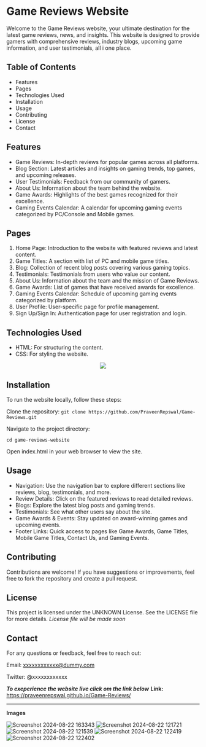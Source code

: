 # Game Reviews Website
Welcome to the Game Reviews website, your ultimate destination for the latest game reviews, news, and insights. This website is designed to provide gamers with comprehensive reviews, industry blogs, upcoming game information, and user testimonials, all i one place.

## Table of Contents
- Features
- Pages
- Technologies Used
- Installation
- Usage
- Contributing
- License
- Contact

## Features
- Game Reviews: In-depth reviews for popular games across all platforms.
- Blog Section: Latest articles and insights on gaming trends, top games, and upcoming releases.
- User Testimonials: Feedback from our community of gamers.
- About Us: Information about the team behind the website.
- Game Awards: Highlights of the best games recognized for their excellence.
- Gaming Events Calendar: A calendar for upcoming gaming events categorized by PC/Console and Mobile games.


## Pages
1. Home Page: Introduction to the website with featured reviews and latest content.
2. Game Titles: A section with list of PC and mobile game titles.
3. Blog: Collection of recent blog posts covering various gaming topics.
4. Testimonials: Testimonials from users who value our content.
5. About Us: Information about the team and the mission of Game Reviews.
6. Game Awards: List of games that have received awards for excellence.
7. Gaming Events Calendar: Schedule of upcoming gaming events categorized by platform.
8. User Profile: User-specific page for profile management.
9. Sign Up/Sign In: Authentication page for user registration and login.

## Technologies Used
- HTML: For structuring the content.
- CSS: For styling the website.

<p align="center">
  <a href="https://skillicons.dev">
    <img src="https://skillicons.dev/icons?i=html,css" />
  </a>
</p>

## Installation
To run the website locally, follow these steps:

Clone the repository:
`git clone https://github.com/PraveenRepswal/Game-Reviews.git`

Navigate to the project directory:

```cd game-reviews-website```

Open index.html in your web browser to view the site.

## Usage
- Navigation: Use the navigation bar to explore different sections like reviews, blog, testimonials, and more.
- Review Details: Click on the featured reviews to read detailed reviews.
- Blogs: Explore the latest blog posts and gaming trends.
- Testimonials: See what other users say about the site.
- Game Awards & Events: Stay updated on award-winning games and upcoming events.
- Footer Links: Quick access to pages like Game Awards, Game Titles, Mobile Game Titles, Contact Us, and Gaming Events.

## Contributing
Contributions are welcome! If you have suggestions or improvements, feel free to fork the repository and create a pull request.

## License
This project is licensed under the UNKNOWN License. See the LICENSE file for more details.
*License file will be made soon*

## Contact
For any questions or feedback, feel free to reach out:

Email: xxxxxxxxxxxx@dummy.com

Twitter: @xxxxxxxxxxxx

***To exeperience the website live click om the link below***
**Link:**  https://praveenrepswal.github.io/Game-Reviews/

---
**Images**

![Screenshot 2024-08-22 163343](https://github.com/user-attachments/assets/4b33f0cc-6caa-4f0f-a73a-235622531525)
![Screenshot 2024-08-22 121721](https://github.com/user-attachments/assets/bd8218db-4f4b-4f4b-ae64-4941e3c1a04f)
![Screenshot 2024-08-22 121539](https://github.com/user-attachments/assets/2cf74c97-ef6e-4e37-af5e-3dea200c98f6)
![Screenshot 2024-08-22 122419](https://github.com/user-attachments/assets/d29d5dc9-e5ab-4f73-adaa-ef20e52eb698)
![Screenshot 2024-08-22 122402](https://github.com/user-attachments/assets/8e7f9160-01ef-466a-a426-c2fd8a720647)
